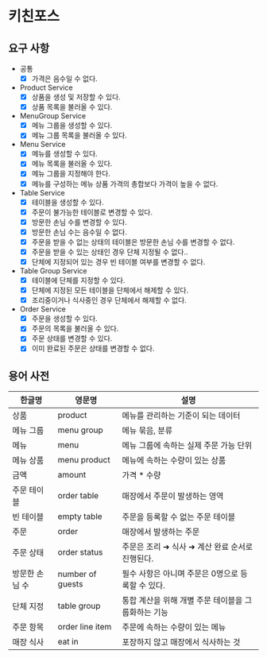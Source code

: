 # 키친포스

## 요구 사항

- 공통
  - [x] 가격은 음수일 수 없다.

- Product Service
  - [x] 상품을 생성 및 저장할 수 있다.
  - [x] 상품 목록을 불러올 수 있다.
  
- MenuGroup Service
  - [x] 메뉴 그룹을 생성할 수 있다.
  - [x] 메뉴 그룹 목록을 불러올 수 있다.
- Menu Service
  - [x] 메뉴를 생성할 수 있다.
  - [x] 메뉴 목록을 불러올 수 있다.
  - [x] 메뉴 그룹을 지정해야 한다.
  - [x] 메뉴를 구성하는 메뉴 상품 가격의 총합보다 가격이 높을 수 없다.
- Table Service
  - [x] 테이블을 생성할 수 있다. 
  - [x] 주문이 불가능한 테이블로 변경할 수 있다.
  - [x] 방문한 손님 수를 변경할 수 있다.
  - [x] 방문한 손님 수는 음수일 수 없다.
  - [x] 주문을 받을 수 없는 상태의 테이블은 방문한 손님 수를 변경할 수 없다.
  - [x] 주문을 받을 수 있는 상태인 경우 단체 지정될 수 없다..
  - [x] 단체에 지정되어 있는 경우 빈 테이블 여부를 변경할 수 없다.
- Table Group Service
  - [x] 테이블에 단체를 지정할 수 있다.
  - [x] 단체에 지정된 모든 테이블을 단체에서 해제할 수 있다.
  - [x] 조리중이거나 식사중인 경우 단체에서 해제할 수 없다.
- Order Service
  - [x] 주문을 생성할 수 있다.
  - [x] 주문의 목록을 불러올 수 있다.
  - [x] 주문 상태를 변경할 수 있다.
  - [x] 이미 완료된 주문은 상태를 변경할 수 없다.
## 용어 사전

| 한글명 | 영문명 | 설명 |
| --- | --- | --- |
| 상품 | product | 메뉴를 관리하는 기준이 되는 데이터 |
| 메뉴 그룹 | menu group | 메뉴 묶음, 분류 |
| 메뉴 | menu | 메뉴 그룹에 속하는 실제 주문 가능 단위 |
| 메뉴 상품 | menu product | 메뉴에 속하는 수량이 있는 상품 |
| 금액 | amount | 가격 * 수량 |
| 주문 테이블 | order table | 매장에서 주문이 발생하는 영역 |
| 빈 테이블 | empty table | 주문을 등록할 수 없는 주문 테이블 |
| 주문 | order | 매장에서 발생하는 주문 |
| 주문 상태 | order status | 주문은 조리 ➜ 식사 ➜ 계산 완료 순서로 진행된다. |
| 방문한 손님 수 | number of guests | 필수 사항은 아니며 주문은 0명으로 등록할 수 있다. |
| 단체 지정 | table group | 통합 계산을 위해 개별 주문 테이블을 그룹화하는 기능 |
| 주문 항목 | order line item | 주문에 속하는 수량이 있는 메뉴 |
| 매장 식사 | eat in | 포장하지 않고 매장에서 식사하는 것 |


